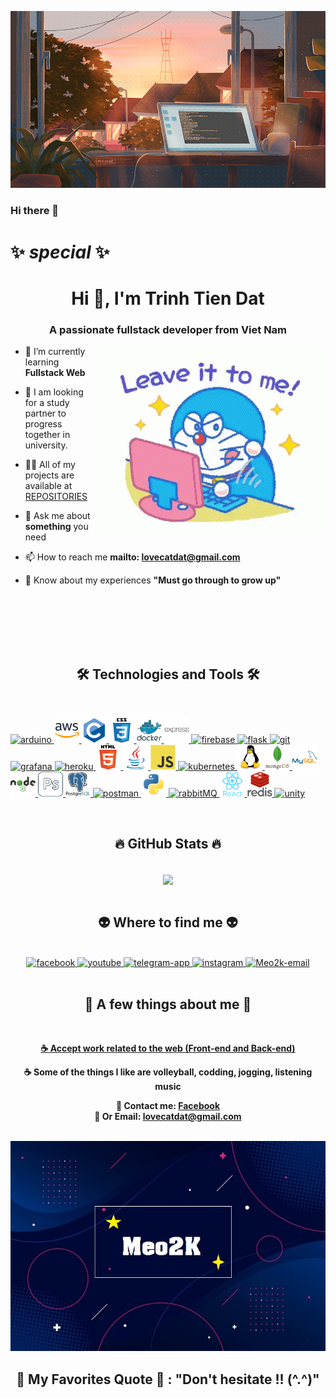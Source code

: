 ![logo](./profile.gif)

### Hi there 👋

# ✨ _special_ ✨ 



<h1 align="center">Hi 👋, I'm Trinh Tien Dat</h1>
<h3 align="center">A passionate fullstack developer from Viet Nam</h3>
<img align = "right" alt="Coding" width="370" src = "./mon-dev.gif">

<!-- add base number -->
<!-- animated coding gif -->



- 🌱 I’m currently learning **Fullstack Web**

- 🤝 I am looking for a study partner to progress together in university.

- 👨‍💻 All of my projects are available at [ REPOSITORIES](https://github.com/Meo2k?tab=repositories)

- 💬 Ask me about **something** you need

- 📫 How to reach me **mailto: lovecatdat@gmail.com**

- 📄 Know about my experiences **"Must go through to grow up"**
<br>
<br>
<br>
<br>
<br>
<h2 align="center">🛠 Technologies and Tools 🛠</h2>
<br>
<!-- https://simpleicons.org/ -->
<!-- <span><img src="https://img.shields.io/badge/JavaScript-282C34?logo=javascript&logoColor=F7DF1E" alt="JavaScript logo" title="JavaScript" height="25" /></span>
&nbsp; -->

<p align="left"> <a href="https://www.arduino.cc/" target="_blank" rel="noreferrer"> <img src="https://cdn.worldvectorlogo.com/logos/arduino-1.svg" alt="arduino" width="40" height="40"/> </a> <a href="https://aws.amazon.com" target="_blank" rel="noreferrer"> <img src="https://raw.githubusercontent.com/devicons/devicon/master/icons/amazonwebservices/amazonwebservices-original-wordmark.svg" alt="aws" width="40" height="40"/> </a> <a href="https://www.cprogramming.com/" target="_blank" rel="noreferrer"> <img src="https://raw.githubusercontent.com/devicons/devicon/master/icons/c/c-original.svg" alt="c" width="40" height="40"/> </a> <a href="https://www.w3schools.com/css/" target="_blank" rel="noreferrer"> <img src="https://raw.githubusercontent.com/devicons/devicon/master/icons/css3/css3-original-wordmark.svg" alt="css3" width="40" height="40"/> </a> <a href="https://www.docker.com/" target="_blank" rel="noreferrer"> <img src="https://raw.githubusercontent.com/devicons/devicon/master/icons/docker/docker-original-wordmark.svg" alt="docker" width="40" height="40"/> </a> <a href="https://expressjs.com" target="_blank" rel="noreferrer"> <img src="https://raw.githubusercontent.com/devicons/devicon/master/icons/express/express-original-wordmark.svg" alt="express" width="40" height="40"/> </a> <a href="https://firebase.google.com/" target="_blank" rel="noreferrer"> <img src="https://www.vectorlogo.zone/logos/firebase/firebase-icon.svg" alt="firebase" width="40" height="40"/> </a> <a href="https://flask.palletsprojects.com/" target="_blank" rel="noreferrer"> <img src="https://www.vectorlogo.zone/logos/pocoo_flask/pocoo_flask-icon.svg" alt="flask" width="40" height="40"/> </a> <a href="https://git-scm.com/" target="_blank" rel="noreferrer"> <img src="https://www.vectorlogo.zone/logos/git-scm/git-scm-icon.svg" alt="git" width="40" height="40"/> </a> <a href="https://grafana.com" target="_blank" rel="noreferrer"> <img src="https://www.vectorlogo.zone/logos/grafana/grafana-icon.svg" alt="grafana" width="40" height="40"/> </a> <a href="https://heroku.com" target="_blank" rel="noreferrer"> <img src="https://www.vectorlogo.zone/logos/heroku/heroku-icon.svg" alt="heroku" width="40" height="40"/> </a> <a href="https://www.w3.org/html/" target="_blank" rel="noreferrer"> <img src="https://raw.githubusercontent.com/devicons/devicon/master/icons/html5/html5-original-wordmark.svg" alt="html5" width="40" height="40"/> </a> <a href="https://www.java.com" target="_blank" rel="noreferrer"> <img src="https://raw.githubusercontent.com/devicons/devicon/master/icons/java/java-original.svg" alt="java" width="40" height="40"/> </a> <a href="https://developer.mozilla.org/en-US/docs/Web/JavaScript" target="_blank" rel="noreferrer"> <img src="https://raw.githubusercontent.com/devicons/devicon/master/icons/javascript/javascript-original.svg" alt="javascript" width="40" height="40"/> </a> <a href="https://kubernetes.io" target="_blank" rel="noreferrer"> <img src="https://www.vectorlogo.zone/logos/kubernetes/kubernetes-icon.svg" alt="kubernetes" width="40" height="40"/> </a> <a href="https://www.linux.org/" target="_blank" rel="noreferrer"> <img src="https://raw.githubusercontent.com/devicons/devicon/master/icons/linux/linux-original.svg" alt="linux" width="40" height="40"/> </a> <a href="https://www.mongodb.com/" target="_blank" rel="noreferrer"> <img src="https://raw.githubusercontent.com/devicons/devicon/master/icons/mongodb/mongodb-original-wordmark.svg" alt="mongodb" width="40" height="40"/> </a> <a href="https://www.mysql.com/" target="_blank" rel="noreferrer"> <img src="https://raw.githubusercontent.com/devicons/devicon/master/icons/mysql/mysql-original-wordmark.svg" alt="mysql" width="40" height="40"/> </a> <a href="https://nodejs.org" target="_blank" rel="noreferrer"> <img src="https://raw.githubusercontent.com/devicons/devicon/master/icons/nodejs/nodejs-original-wordmark.svg" alt="nodejs" width="40" height="40"/> </a> <a href="https://www.photoshop.com/en" target="_blank" rel="noreferrer"> <img src="https://raw.githubusercontent.com/devicons/devicon/master/icons/photoshop/photoshop-line.svg" alt="photoshop" width="40" height="40"/> </a> <a href="https://www.postgresql.org" target="_blank" rel="noreferrer"> <img src="https://raw.githubusercontent.com/devicons/devicon/master/icons/postgresql/postgresql-original-wordmark.svg" alt="postgresql" width="40" height="40"/> </a> <a href="https://postman.com" target="_blank" rel="noreferrer"> <img src="https://www.vectorlogo.zone/logos/getpostman/getpostman-icon.svg" alt="postman" width="40" height="40"/> </a> <a href="https://www.python.org" target="_blank" rel="noreferrer"> <img src="https://raw.githubusercontent.com/devicons/devicon/master/icons/python/python-original.svg" alt="python" width="40" height="40"/> </a> <a href="https://www.rabbitmq.com" target="_blank" rel="noreferrer"> <img src="https://www.vectorlogo.zone/logos/rabbitmq/rabbitmq-icon.svg" alt="rabbitMQ" width="40" height="40"/> </a> <a href="https://reactjs.org/" target="_blank" rel="noreferrer"> <img src="https://raw.githubusercontent.com/devicons/devicon/master/icons/react/react-original-wordmark.svg" alt="react" width="40" height="40"/> </a> <a href="https://redis.io" target="_blank" rel="noreferrer"> <img src="https://raw.githubusercontent.com/devicons/devicon/master/icons/redis/redis-original-wordmark.svg" alt="redis" width="40" height="40"/> </a> <a href="https://unity.com/" target="_blank" rel="noreferrer"> <img src="https://www.vectorlogo.zone/logos/unity3d/unity3d-icon.svg" alt="unity" width="40" height="40"/> </a> </p>


<br>
<h2 align="center">🔥 GitHub Stats 🔥</h2>
<br>
<div align=center>
  <a href="#" title="Meo2k">
    <img width="315" align="center" src="https://github-readme-stats.vercel.app/api/top-langs/?username=DK625&hide=c%23,powershell,Mathematica,Ruby,Objective-C,Objective-C%2b%2b,Cuda&title_color=61dafb&text_color=ffffff&icon_color=61dafb&bg_color=20232a&langs_count=8&layout=compact&border_color=61dafb&hide_border=true" />
  </a>
  <a href="#" title="Meo2k">
  </a>
</div>

<br>
<h2 align="center">👽 Where to find me 👽</h2>
<br>
<!-- https://icons8.com -->
<div align="center">
  <a href="https://web.facebook.com/profile.php?id=100095196431285" target="blank">
    <img src="https://img.icons8.com/bubbles/100/000000/facebook-new.png" alt="facebook" />
  </a>
  <a href="https://www.youtube.com/" target="blank">
    <img src="https://img.icons8.com/bubbles/100/000000/youtube-squared.png" alt="youtube" />
  </a>
  <a href="#" target="blank">
    <img src="https://img.icons8.com/bubbles/100/000000/telegram-app.png" alt="telegram-app"/>
  </a>
  <a href="https://instagram.com/" target="blank">
    <img src="https://img.icons8.com/bubbles/100/000000/instagram.png" alt="instagram" />
  </a>
  <a href="mailto:lovecatdat@gmail.com" target="top">
    <img src="https://img.icons8.com/bubbles/100/000000/apple-mail.png" alt="Meo2k-email" />
  </a>
  <!-- https://icons8.com/icon/112159/telegram-app -->
</div>

<br>

<h2 align="center">📖 A few things about me 📖</h2>
<br>
<div align="center">
<p>
  <a href="https://github.com/Meo2k" target="_blank">
    <strong>☕ Accept work related to the web (Front-end and Back-end)</strong>
  </a>
</p>
<!-- <p><strong>☕ I am confident in supporting other subjects at school, this semester: IOT, image processing</strong></p> -->
<p><strong>☕ Some of the things I like are volleyball, codding, jogging, listening music </strong></p>
<p>
  <!-- <strong>🔗 Link giới thiệu chi tiết: <a href="https://youtu.be" target="_blank">Lập Trình SERN Stack Advanced</a></strong>
  <br> -->
  <strong>🔗 Contact me: <a href="https://web.facebook.com/profile.php?id=100095196431285" target="_blank">Facebook</a></strong>
  <br>
  <strong>📧 Or Email: <a href="lovecatdat@gmail.com" target="_top">lovecatdat@gmail.com</a></strong>
</p>
</div>
<br>
<a href="#" target="_blank">
  <img src="./hehe.jpg" width="1000" alt="Meo2k" />
</a>

<br>
<h2 align="center">📑 My Favorites Quote 📑 : "Don't hesitate !! (^.^)"</h2>
<br>




